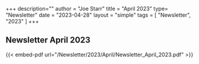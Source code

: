 +++
description=""
author = "Joe Starr"
title = "April 2023"
type= "Newsletter"
date = "2023-04-28"
layout = "simple"
tags = [
"Newsletter",
"2023"
]
+++

## Newsletter April 2023

{{< embed-pdf url="/Newsletter/2023/April/Newsletter_April_2023.pdf" >}}

